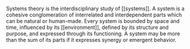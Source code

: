 Systems theory is the interdisciplinary study of [[systems]]. A system is a cohesive conglomeration of interrelated and interdependent parts which can be natural or human-made. Every system is bounded by space and time, influenced by its [[environment]], defined by its structure and purpose, and expressed through its functioning. A system may be more than the sum of its parts if it expresses synergy or emergent behavior. 